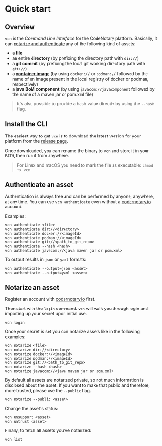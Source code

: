 # Quick start

## Overview
`vcn` is the *Command Line Interface* for the CodeNotary platform. Basically, it can [notarize and authenticate](notarization.md) any of the following kind of assets:

- a **file**
- an entire **directory** (by prefixing the directory path with `dir://`)
- a **git commit** (by prefixing the local git working directory path with `git://`)
- a [**container image**](schemes/docker.md) (by using `docker://` or `podman://` followed by the name of an image present in the local registry of docker or podman, respectively)
- a **java BoM component** (by using `javacom://javacomponent` followed by the name of a maven jar or pom.xml file)

> It's also possible to provide a hash value directly by using the `--hash` flag.

## Install the CLI

The easiest way to get `vcn` is to download the latest version for your platform from the [release page](
https://github.com/vchain-us/vcn/releases).

Once downloaded, you can rename the binary to `vcn` and store it in your `PATH`, then run it from anywhere.
> For Linux and macOS you need to mark the file as executable: `chmod +x vcn`

## Authenticate an asset

Authentication is always free and can be performed by anyone, anywhere, at any time. You can use `vcn authenticate` even without a [codernotary.io](https://codenotary.io) account.

Examples:
```
vcn authenticate <file>
vcn authenticate dir://<directory>
vcn authenticate docker://<imageId>
vcn authenticate podman://<imageId>
vcn authenticate git://<path_to_git_repo>
vcn authenticate --hash <hash>
vcn authenticate javacom://<java maven jar or pom.xml>
```

To output results in `json` or `yaml` formats:
```
vcn authenticate --output=json <asset>
vcn authenticate --output=yaml <asset>
```

## Notarize an asset

Register an account with [codernotary.io](https://codenotary.io) first.

Then start with the `login` command. `vcn` will walk you through login and importing up your secret upon initial use.
```
vcn login
```

Once your secret is set you can notarize assets like in the following examples:

```
vcn notarize <file>
vcn notarize dir://<directory>
vcn notarize docker://<imageId>
vcn notarize podman://<imageId>
vcn notarize git://<path_to_git_repo>
vcn notarize --hash <hash>
vcn notarize javacom://<java maven jar or pom.xml>
```

By default all assets are notarized private, so not much information is disclosed about the asset. If you want to make that public and therefore, more trusted, please use the `--public` flag.

```
vcn notarize --public <asset>
```

Change the asset's status:

```
vcn unsupport <asset>
vcn untrust <asset>
```

Finally, to fetch all assets you've notarized:

```
vcn list
```
